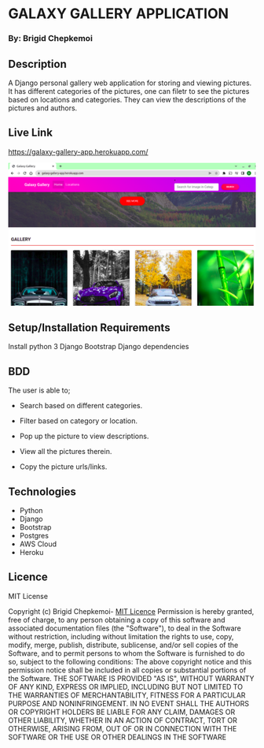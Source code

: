 # GALAXY GALLERY APPLICATION


### By: Brigid Chepkemoi


## Description
A Django personal gallery web application for storing and viewing pictures. 
It has different categories of the pictures, one can filetr to see the pictures based on locations and categories.
They can view the descriptions of the pictures and authors.
## Live Link
https://galaxy-gallery-app.herokuapp.com/

![img.png](img.png)


## Setup/Installation Requirements
Install python 3
Django
Bootstrap
Django dependencies
## BDD

The user is able to;

- Search based on different categories.

- Filter based on category or location.

- Pop up the picture to view descriptions.

- View all the pictures therein.

- Copy the picture urls/links.


## Technologies

- Python
- Django
- Bootstrap
- Postgres
- AWS Cloud
- Heroku

## Licence

MIT License

Copyright (c) Brigid Chepkemoi- [MIT Licence](LICENSE)
Permission is hereby granted, free of charge, to any person obtaining a copy
of this software and associated documentation files (the "Software"), to deal
in the Software without restriction, including without limitation the rights
to use, copy, modify, merge, publish, distribute, sublicense, and/or sell
copies of the Software, and to permit persons to whom the Software is
furnished to do so, subject to the following conditions:
The above copyright notice and this permission notice shall be included in all
copies or substantial portions of the Software.
THE SOFTWARE IS PROVIDED "AS IS", WITHOUT WARRANTY OF ANY KIND, EXPRESS OR
IMPLIED, INCLUDING BUT NOT LIMITED TO THE WARRANTIES OF MERCHANTABILITY,
FITNESS FOR A PARTICULAR PURPOSE AND NONINFRINGEMENT. IN NO EVENT SHALL THE
AUTHORS OR COPYRIGHT HOLDERS BE LIABLE FOR ANY CLAIM, DAMAGES OR OTHER
LIABILITY, WHETHER IN AN ACTION OF CONTRACT, TORT OR OTHERWISE, ARISING FROM,
OUT OF OR IN CONNECTION WITH THE SOFTWARE OR THE USE OR OTHER DEALINGS IN THE
SOFTWARE